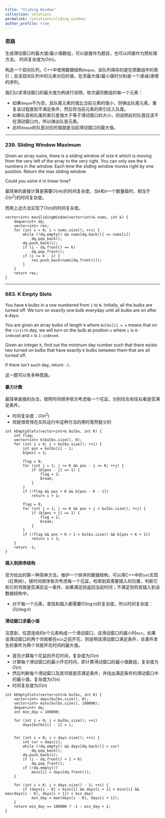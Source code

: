 ```yaml
---
title: "Sliding Window"
collection: solutions
permalink: /solutions/sliding_window/
author_profile: true
---
```


### 思路
生成滑动窗口的最大值/最小值数组，可以直接作为题目，也可以间接作为预处理方法。
时间复杂度为$O(n)$。

构造一个双向队列，C++中使用数据结构`deque`。该队列保存的是在原数组中的索引；且该双向队列中的元素对应的值，在求最大值/最小值时分别是一个递减/递增的序列。

我们以求滑动窗口的最大值为例进行说明，依次遍历数组的每一个元素：

* 如果`deque`不为空，且队尾元素的值比当前元素的值小，则弹出队尾元素。重复该过程直到不满足条件，然后将当前元素的索引压入队尾。
* 如果队首和队尾的索引差值大于等于滑动窗口的大小，则说明此时队首应该不在滑动窗口内，所以弹出队首元素。
* 此时`deque`的队首对应的值就是当前滑动窗口的最大值。

---

### 239. Sliding Window Maximum

Given an array nums, there is a sliding window of size k which is moving from the very left of the array to the very right. You can only see the k numbers in the window. Each time the sliding window moves right by one position. Return the max sliding window.

Could you solve it in linear time?

最简单的直接计算是需要$O(nk)$的时间复杂度，当$k$和$n$一个数量级时，相当于$O(n^2)$的时间复杂度。

而用上述方法实现了$O(n)$的时间复杂度。

```
vector<int> maxSlidingWindow(vector<int>& nums, int k) {
    deque<int> dq;
    vector<int> res;
    for (int i = 0; i < nums.size(); ++i) {
        while (!dq.empty() && nums[dq.back()] <= nums[i])
            dq.pop_back();
        dq.push_back(i);
        if (i - dq.front() == k)
            dq.pop_front();
        if (i >= k - 1) {
            res.push_back(nums[dq.front()]);
        }
    }
    return res;    
}
```

---

### 683. K Empty Slots

You have `N` bulbs in a row numbered from `1` to `N`. Initially, all the bulbs are turned off. We turn on exactly one bulb everyday until all bulbs are on after `N` days.

You are given an array bulbs of length `N` where `bulbs[i] = x` means that on the `(i+1)th` day, we will turn on the bulb at position `x` where `i` is `0-indexed` and `x` is `1-indexed`.

Given an integer `K`, find out the minimum day number such that there exists two turned on bulbs that have exactly `K` bulbs between them that are all turned off.

If there isn't such day, return `-1`.


这一题可以有多种思路。

#### 暴力计数

最简单直接的办法，按照时间顺序依次考虑每一个花盆，分别往左和往右看是否满足条件。

* 时间复杂度：$O(n^2)$
* 但是很奇怪在实际运行中这种方法的用时竟然挺少的
  
```
int kEmptySlots(vector<int>& bulbs, int K) {
    int flag;
    vector<int> b(bulbs.size(), 0);
    for (int i = 0; i < bulbs.size(); ++i) {
        int pos = bulbs[i] - 1;
        b[pos] = 1;

        flag = 0;
        for (int j = 1; j <= K && pos - j >= 0; ++j) {
            if (b[pos - j] == 1) {
                flag = 1;
                break;
            }
        }
        if (!flag && pos > K && b[pos - K - 1])
            return i + 1;
        
        flag = 0;
        for (int j = 1; j <= K && pos + j < bulbs.size(); ++j) {
            if (b[pos + j] == 1) {
                flag = 1;
                break;
            }
        }
        if (!flag && pos + K + 1 < bulbs.size() && b[pos + K + 1])
            return i + 1;
    }
    return -1;
}
```

#### 插入到排序结构

官方给出的第一种简单方法，维护一个排序的数据结构，可以用C++中的`set`实现（红黑树）。按时间顺序依次考虑每一个花盆，检索到其需要插入的位置，判断它和它的邻居是否满足这一条件，如果满足则返回当前时间；不满足则将其插入到该数据结构中。

* 对于每一个元素，查找和插入都需要$O(\log n)$的复杂度，所以时间复杂度：$O(n \log n)$


#### 滑动窗口求最小值

注意到，任意连续的`K`个元素构成一个滑动窗口，该滑动窗口的最小时`min`，如果该滑动窗口的两个邻居都在`min`之前开花，则说明该滑动窗口满足条件，且事件发生的事件为两个邻居开花时间的最大值。

* 首先计算每个花盆的开花时间，复杂度为$O(n)$
* 计算每个滑动窗口的最小开花时间，即计算滑动窗口的最小值数组，复杂度为$O(n)$
* 然后判断每个滑动窗口及其邻居是否满足条件，并找出满足条件的滑动窗口中的最小值，复杂度为$O(n)$
* 时间复杂度为$O(n)$
  
```
int kEmptySlots(vector<int>& bulbs, int K) {
    vector<int> days(bulbs.size(), 0);
    vector<int> mins(bulbs.size(), 100000);
    deque<int> dq;
    int min_day = 100000;

    for (int i = 0; i < bulbs.size(); ++i)
        days[bulbs[i] - 1] = i;

    
    for (int i = 0; i < days.size(); ++i) {
        int cur = days[i];
        while (!dq.empty() && days[dq.back()] > cur)
            dq.pop_back();
        dq.push_back(i);
        if (i - dq.front() + 1 > K)
            dq.pop_front();
        if (!dq.empty())
            mins[i] = days[dq.front()];
    }

    for (int i = K; i < days.size() - 1; ++i) {
        if (days[i - K] < mins[i] && days[i + 1] < mins[i] && max(days[i - K], days[i + 1]) < min_day)
            min_day = max(days[i - K], days[i + 1]);
    }
    return min_day == 100000 ? -1 : min_day + 1;
}
```